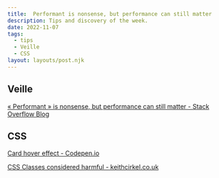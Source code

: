 ```yaml
---
title:  Performant is nonsense, but performance can still matter
description: Tips and discovery of the week.
date: 2022-11-07
tags:
  - tips
  - Veille
  - CSS
layout: layouts/post.njk
---
```


## Veille

[« Performant » is nonsense, but performance can still matter - Stack Overflow Blog](https://stackoverflow.blog/2022/11/17/performant-is-nonsense-but-performance-can-still-matter/)

## CSS

[Card hover effect - Codepen.io](https://codepen.io/aaroniker/pen/yLEPJXj)

[CSS Classes considered harmful - keithcirkel.co.uk](https://www.keithcirkel.co.uk/css-classes-considered-harmful/)